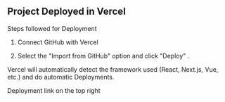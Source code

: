 ## Project Deployed in Vercel

Steps followed for Deployment

1. Connect GitHub with Vercel

2. Select the "Import from GitHub" option and click "Deploy" .


Vercel will automatically detect the framework used (React, Next.js, Vue, etc.) and
do automatic Deployments.


Deployment link on the top right
